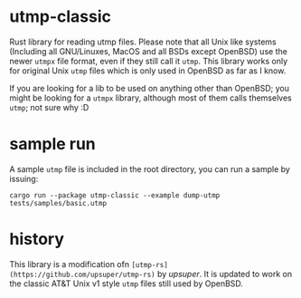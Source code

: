 # utmp-classic
Rust library for reading utmp files. Please note that all Unix like systems (Including all GNU/Linuxes, MacOS and all BSDs except OpenBSD) use the newer `utmpx` file format, even if they still call it `utmp`. This library works only for original Unix `utmp` files which is only used in OpenBSD as far as I know.

If you are looking for a lib to be used on anything other than OpenBSD; you might be looking for a `utmpx` library, although most of them calls themselves `utmp`; not sure why :D 

# sample run
A sample `utmp` file is included in the root directory, you can run a sample by issuing:

```
cargo run --package utmp-classic --example dump-utmp tests/samples/basic.utmp 
```

# history
This library is a modification ofn `[utmp-rs](https://github.com/upsuper/utmp-rs)` by *upsuper*. It is updated to work on the classic AT&T Unix v1 style `utmp` files still used by OpenBSD.